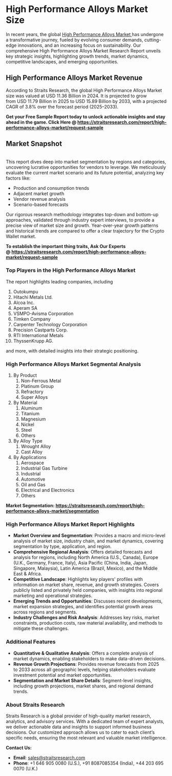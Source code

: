 <p>&nbsp;</p>
<h1>High Performance Alloys Market Size</h1>
<p>In recent years, the global <a href="https://straitsresearch.com/report/high-performance-alloys-market">High Performance Alloys Market&nbsp;</a>has undergone a transformative journey, fueled by evolving consumer demands, cutting-edge innovations, and an increasing focus on sustainability. Our comprehensive&nbsp;High Performance Alloys Market Research Report unveils key strategic insights, highlighting growth trends, market dynamics, competitive landscapes, and emerging opportunities.</p>
<h2>High Performance Alloys Market Revenue</h2>
<p>According to&nbsp;Straits Research, the global High Performance Alloys Market size was valued at&nbsp;USD 11.36 Billion&nbsp;in&nbsp;2024. It is projected&nbsp;to grow from&nbsp;USD 11.79 Billion&nbsp;in&nbsp;2025&nbsp;to&nbsp;USD 15.89 Billion&nbsp;by&nbsp;2033, with a projected CAGR of&nbsp;3.8%&nbsp;over the forecast period (2025&ndash;2033).</p>
<p><strong>Get your Free Sample Report today to unlock actionable insights and stay ahead in the game. Click Here @&nbsp;<a href="https://straitsresearch.com/report/high-performance-alloys-market/request-sample">https://straitsresearch.com/report/high-performance-alloys-market/request-sample</a></strong></p>
<h2>Market Snapshot</h2>
<p><br />This report dives deep into market segmentation by regions and categories, uncovering lucrative opportunities for vendors to leverage. We meticulously evaluate the current market scenario and its future potential, analyzing key factors like:</p>
<ul>
<li>Production and consumption trends</li>
<li>Adjacent market growth</li>
<li>Vendor revenue analysis</li>
<li>Scenario-based forecasts</li>
</ul>
<p>Our rigorous research methodology integrates top-down and bottom-up approaches, validated through industry expert interviews, to provide a precise view of market size and growth. Year-over-year growth patterns and historical trends are compared to offer a clear trajectory for the Crypto Wallet market.</p>
<p><strong>To establish the important thing traits, Ask Our Experts @&nbsp;<a href="https://straitsresearch.com/report/high-performance-alloys-market/request-sample">https://straitsresearch.com/report/high-performance-alloys-market/request-sample</a></strong></p>
<h3>Top Players in the&nbsp;High Performance Alloys Market&nbsp;</h3>
<p>The report highlights leading companies, including&nbsp;</p>
<ol>
<li>Outokumpu</li>
<li>Hitachi Metals Ltd.</li>
<li>Alcoa Inc.</li>
<li>Aperam SA</li>
<li>VSMPO-Avisma Corporation</li>
<li>Timken Company</li>
<li>Carpenter Technology Corporation</li>
<li>Precision Castparts Corp.</li>
<li>RTI International Metals</li>
<li>ThyssenKrupp AG.</li>
</ol>
<p>and more, with detailed insights into their strategic positioning.</p>
<h3>High Performance Alloys Market Segmental Analysis</h3>
<ol>
<li>By Product
<ol>
<li>Non-Ferrous Metal</li>
<li>Platinum Group</li>
<li>Refractory</li>
<li>Super Alloys</li>
</ol>
</li>
<li>By Material
<ol>
<li>Aluminum</li>
<li>Titanium</li>
<li>Magnesium</li>
<li>Nickel</li>
<li>Steel</li>
<li>Others</li>
</ol>
</li>
<li>By Alloy Type
<ol>
<li>Wrought Alloy</li>
<li>Cast Alloy</li>
</ol>
</li>
<li>By Applications
<ol>
<li>Aerospace</li>
<li>Industrial Gas Turbine</li>
<li>Industrial</li>
<li>Automotive</li>
<li>Oil and Gas</li>
<li>Electrical and Electronics</li>
<li>Others</li>
</ol>
</li>
</ol>
<p><strong>Market Segmentation:&nbsp;<a href="https://straitsresearch.com/report/high-performance-alloys-market/segmentation">https://straitsresearch.com/report/high-performance-alloys-market/segmentation</a></strong></p>
<h3>High Performance Alloys Market Report Highlights</h3>
<ul>
<li><strong>Market Overview and Segmentation</strong>: Provides a macro and micro-level analysis of market size, industry chain, and market dynamics, covering segmentation by type, application, and region.</li>
<li><strong>Comprehensive Regional Analysis</strong>: Offers detailed forecasts and analysis for regions, including North America (U.S., Canada), Europe (U.K., Germany, France, Italy), Asia Pacific (China, India, Japan, Singapore, Malaysia), Latin America (Brazil, Mexico), and the Middle East &amp; Africa.</li>
<li><strong>Competitive Landscape</strong>: Highlights key players' profiles with information on market share, revenue, and growth strategies. Covers publicly listed and privately held companies, with insights into regional marketing and operational strategies.</li>
<li><strong>Emerging Trends and Opportunities</strong>: Discusses recent developments, market expansion strategies, and identifies potential growth areas across regions and segments.</li>
<li><strong>Industry Challenges and Risk Analysis</strong>: Addresses key risks, market constraints, production costs, raw material availability, and methods to mitigate these challenges.</li>
</ul>
<h3>Additional Features</h3>
<ul>
<li><strong>Quantitative &amp; Qualitative Analysis</strong>: Offers a complete analysis of market dynamics, enabling stakeholders to make data-driven decisions.</li>
<li><strong>Revenue Growth Projections</strong>: Provides revenue forecasts from&nbsp;2025 to&nbsp;2033 across all geographic levels, helping stakeholders evaluate investment potential and market opportunities.</li>
<li><strong>Segmentation and Market Share Details</strong>: Segment-level insights, including growth projections, market shares, and regional demand trends.</li>
</ul>
<h3>About Straits Research</h3>
<p>Straits Research is a global provider of high-quality market research, analytics, and advisory services. With a dedicated team of expert analysts, we deliver actionable data and insights to support informed business decisions. Our customized approach allows us to cater to each client&rsquo;s specific needs, ensuring the most relevant and valuable market intelligence.</p>
<p><strong>Contact Us:</strong></p>
<ul>
<li><strong>Email</strong>: <a href="mailto:sales@straitsresearch.com">sales@straitsresearch.com</a></li>
<li><strong>Phone</strong>: +1 646 905 0080 (U.S.), +91 8087085354 (India), +44 203 695 0070 (U.K.)</li>
</ul>
<p>&nbsp;</p>
